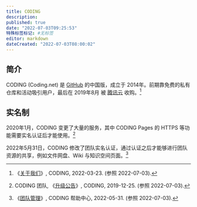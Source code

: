```yaml
---
title: CODING
description:
published: true
date: "2022-07-03T09:25:53"
特殊标签标记: #无标签
editor: markdown
dateCreated: "2022-07-03T08:00:02"
---
```


## 简介

CODING (Coding.net) 是 [GitHub][] 的中国版，成立于 2014年。前期靠免费的私有仓库和活动吸引用户，最后在 2019年8月 被 [腾讯云][] 收购。[^about]

[GitHub]: /website/GitHub.md
[腾讯云]: /company/腾讯/腾讯云计算.md

[^about]: 《[关于我们](https://web.archive.org/web/20220323105644/https://coding.net/company/about)》, CODING, 2022-03-23. (参照 2022-07-03).

## 实名制

2020年1月，CODING 变更了大量的服务，其中 CODING Pages 的 HTTPS 等功能需要实名认证后才能使用。[^upgrade]

[^upgrade]: CODING 团队, 《[升级公告](https://web.archive.org/web/20220703005527/https://coding.net/products/upgrade)》, CODING, 2019-12-25. (参照 2022-07-03).

2022年5月31日，CODING 修改了团队实名认证，通过认证之后才能够进行团队资源的共享，例如文件网盘、Wiki 与知识空间页面。[^team]

[^team]: 《[团队管理](https://web.archive.org/web/20220701224548/https://help.coding.net/docs/admin/team.html#authenticate)》, CODING 帮助中心, 2022-05-31. (参照 2022-07-03).
